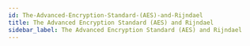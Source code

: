 ```yaml
---
id: The-Advanced-Encryption-Standard-(AES)-and-Rijndael
title: The Advanced Encryption Standard (AES) and Rijndael
sidebar_label: The Advanced Encryption Standard (AES) and Rijndael
---
```



##
